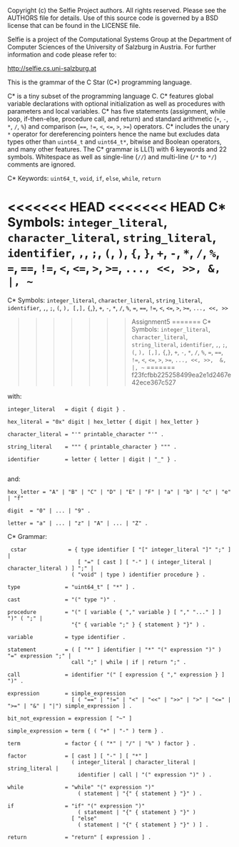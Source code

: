 Copyright (c) the Selfie Project authors. All rights reserved. Please see the AUTHORS file for details. Use of this source code is governed by a BSD license that can be found in the LICENSE file.

Selfie is a project of the Computational Systems Group at the Department of Computer Sciences of the University of Salzburg in Austria. For further information and code please refer to:

http://selfie.cs.uni-salzburg.at

This is the grammar of the C Star (C\*) programming language.

C\* is a tiny subset of the programming language C. C\* features global variable declarations with optional initialization as well as procedures with parameters and local variables. C\* has five statements (assignment, while loop, if-then-else, procedure call, and return) and standard arithmetic (`+`, `-`, `*`, `/`, `%`) and comparison (`==`, `!=`, `<`, `<=`, `>`, `>=`) operators. C\* includes the unary `*` operator for dereferencing pointers hence the name but excludes data types other than `uint64_t` and `uint64_t*`, bitwise and Boolean operators, and many other features. The C\* grammar is LL(1) with 6 keywords and 22 symbols. Whitespace as well as single-line (`//`) and multi-line (`/*` to `*/`) comments are ignored.

C\* Keywords: `uint64_t`, `void`, `if`, `else`, `while`, `return`

<<<<<<< HEAD
<<<<<<< HEAD
C\* Symbols: `integer_literal`, `character_literal`, `string_literal`, `identifier`, `,`, `;`, `(`, `)`, `{`, `}`, `+`, `-`, `*`, `/`, `%`, `=`, `==`, `!=`, `<`, `<=`, `>`, `>=`, `..., <<, >>, &, |, ~`
=======
C\* Symbols: `integer_literal`, `character_literal`, `string_literal`, `identifier`, `,`, `;`, `(`, `), [,],` `{`,`}`, `+`, `-`, `*`, `/`, `%`, `=`, `==`, `!=`, `<`, `<=`, `>`, `>=`, `..., <<, >>`
>>>>>>> Assignment5
=======
C\* Symbols: `integer_literal`, `character_literal`, `string_literal`, `identifier`, `,`, `;`, `(`, `), [,],` `{`,`}`, `+`, `-`, `*`, `/`, `%`, `=`, `==`, `!=`, `<`, `<=`, `>`, `>=`, `..., <<, >>,  &, |, ~`
=======
>>>>>>> f23fcfbb225258499ea2e1d2467e42ece367c527

with:

```
integer_literal   = digit { digit } .

hex_literal = "0x" digit | hex_letter { digit | hex_letter } 

character_literal = "'" printable_character "'" .

string_literal    = """ { printable_character } """ .

identifier        = letter { letter | digit | "_" } .


```

and:

```
hex_letter = "A" | "B" | "C" | "D" | "E" | "F" | "a" | "b" | "c" | "e" | "f"

digit  = "0" | ... | "9" .

letter = "a" | ... | "z" | "A" | ... | "Z" .
```

C\* Grammar:

```
 cstar             = { type identifier [ "[" integer_literal "]" ";" ] | 
                      [ "=" [ cast ] [ "-" ] ( integer_literal | character_literal ) ] ";" |
                    ( "void" | type ) identifier procedure } .

type              = "uint64_t" [ "*" ] .

cast              = "(" type ")" .

procedure         = "(" [ variable { "," variable } [ "," "..." ] ] ")" ( ";" |
                    "{" { variable ";" } { statement } "}" ) .

variable          = type identifier .

statement         = ( [ "*" ] identifier | "*" "(" expression ")" ) "=" expression ";" |
                    call ";" | while | if | return ";" .

call              = identifier "(" [ expression { "," expression } ] ")" .

expression        = simple_expression
                    [ ( "==" | "!=" | "<" | "<<" | ">>" | ">" | "<=" | ">=" | "&" | "|") simple_expression ] .

bit_not_expression = expression [ "~" ] 

simple_expression = term { ( "+" | "-" ) term } .

term              = factor { ( "*" | "/" | "%" ) factor } .

factor            = [ cast ] [ "-" ] [ "*" ]
                    ( integer_literal | character_literal | string_literal |
                      identifier | call | "(" expression ")" ) .

while             = "while" "(" expression ")"
                      ( statement | "{" { statement } "}" ) .

if                = "if" "(" expression ")"
                      ( statement | "{" { statement } "}" )
                    [ "else"
                      ( statement | "{" { statement } "}" ) ] .

return            = "return" [ expression ] .
```
